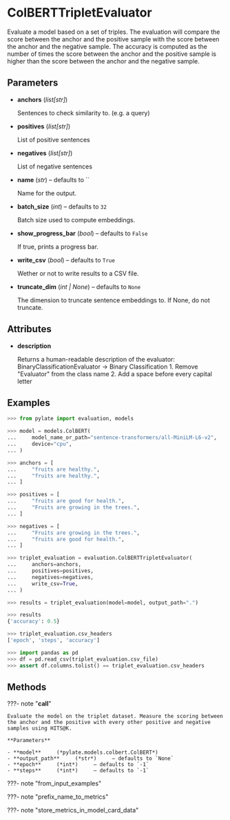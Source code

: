 # ColBERTTripletEvaluator

Evaluate a model based on a set of triples. The evaluation will compare the score between the anchor and the positive sample with the score between the anchor and the negative sample. The accuracy is computed as the number of times the score between the anchor and the positive sample is higher than the score between the anchor and the negative sample.



## Parameters

- **anchors** (*list[str]*)

    Sentences to check similarity to. (e.g. a query)

- **positives** (*list[str]*)

    List of positive sentences

- **negatives** (*list[str]*)

    List of negative sentences

- **name** (*str*) – defaults to ``

    Name for the output.

- **batch_size** (*int*) – defaults to `32`

    Batch size used to compute embeddings.

- **show_progress_bar** (*bool*) – defaults to `False`

    If true, prints a progress bar.

- **write_csv** (*bool*) – defaults to `True`

    Wether or not to write results to a CSV file.

- **truncate_dim** (*int | None*) – defaults to `None`

    The dimension to truncate sentence embeddings to. If None, do not truncate.


## Attributes

- **description**

    Returns a human-readable description of the evaluator: BinaryClassificationEvaluator -> Binary Classification  1. Remove "Evaluator" from the class name 2. Add a space before every capital letter


## Examples

```python
>>> from pylate import evaluation, models

>>> model = models.ColBERT(
...     model_name_or_path="sentence-transformers/all-MiniLM-L6-v2",
...     device="cpu",
... )

>>> anchors = [
...     "fruits are healthy.",
...     "fruits are healthy.",
... ]

>>> positives = [
...     "fruits are good for health.",
...     "Fruits are growing in the trees.",
... ]

>>> negatives = [
...     "Fruits are growing in the trees.",
...     "fruits are good for health.",
... ]

>>> triplet_evaluation = evaluation.ColBERTTripletEvaluator(
...     anchors=anchors,
...     positives=positives,
...     negatives=negatives,
...     write_csv=True,
... )

>>> results = triplet_evaluation(model=model, output_path=".")

>>> results
{'accuracy': 0.5}

>>> triplet_evaluation.csv_headers
['epoch', 'steps', 'accuracy']

>>> import pandas as pd
>>> df = pd.read_csv(triplet_evaluation.csv_file)
>>> assert df.columns.tolist() == triplet_evaluation.csv_headers
```

## Methods

???- note "__call__"

    Evaluate the model on the triplet dataset. Measure the scoring between the anchor and the positive with every other positive and negative samples using HITS@K.

    **Parameters**

    - **model**     (*pylate.models.colbert.ColBERT*)    
    - **output_path**     (*str*)     – defaults to `None`    
    - **epoch**     (*int*)     – defaults to `-1`    
    - **steps**     (*int*)     – defaults to `-1`    
    
???- note "from_input_examples"

???- note "prefix_name_to_metrics"

???- note "store_metrics_in_model_card_data"

